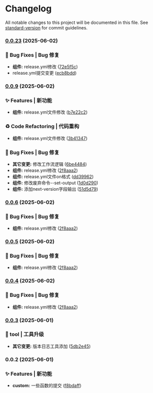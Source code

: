 # Changelog

All notable changes to this project will be documented in this file. See [standard-version](https://github.com/conventional-changelog/standard-version) for commit guidelines.

### [0.0.23](https://github.com/jcz-sudo4770/mianshi/compare/v0.0.22...v0.0.23) (2025-06-02)


### 🐛 Bug Fixes | Bug 修复

* **组件:** release.yml修改 ([72e5f5c](https://github.com/jcz-sudo4770/mianshi/commit/72e5f5cd09eef7021d9644130be97920e2d0697e))
* release.yml提交变更 ([ecb8bdd](https://github.com/jcz-sudo4770/mianshi/commit/ecb8bdd469efcb714bc5641e01052b92fd8124ad))

### [0.0.9](https://github.com/jcz-sudo4770/mianshi/compare/v0.0.8...v0.0.9) (2025-06-02)


### ✨ Features | 新功能

* **组件:** release.yml文件修改 ([b7e22c2](https://github.com/jcz-sudo4770/mianshi/commit/b7e22c24465880cfd3eed48456372f4599b93457))


### ♻️ Code Refactoring | 代码重构

* **组件:** release.yml文件修改 ([3b41347](https://github.com/jcz-sudo4770/mianshi/commit/3b41347c050fa925d77802dead3797cd8dcfb45d))


### 🐛 Bug Fixes | Bug 修复

* **其它变更:** 修改工作流逻辑 ([6be4484](https://github.com/jcz-sudo4770/mianshi/commit/6be448430623b58633e0a244c469a66c5a15ee3f))
* **组件:** release.yml修改 ([2f8aaa2](https://github.com/jcz-sudo4770/mianshi/commit/2f8aaa274307d893bcdfe72637c6bf1625e53ae8))
* **组件:** release.yml文件on格式 ([dd39962](https://github.com/jcz-sudo4770/mianshi/commit/dd39962c792a8dd53f3e28c84b934832422255d7))
* **组件:** 修改废弃命令--set-output ([1d0d290](https://github.com/jcz-sudo4770/mianshi/commit/1d0d290402c30a2805ae20aab1032eb749ab6baa))
* **组件:** 添加next-version字段输出 ([51d5d79](https://github.com/jcz-sudo4770/mianshi/commit/51d5d79c6f5129a637f9f1c6596aecf835eb3484))

### [0.0.6](https://github.com/jcz-sudo4770/mianshi/compare/v0.0.8...v0.0.6) (2025-06-02)


### 🐛 Bug Fixes | Bug 修复

* **组件:** release.yml修改 ([2f8aaa2](https://github.com/jcz-sudo4770/mianshi/commit/2f8aaa274307d893bcdfe72637c6bf1625e53ae8))

### [0.0.5](https://github.com/jcz-sudo4770/mianshi/compare/v0.0.8...v0.0.5) (2025-06-02)


### 🐛 Bug Fixes | Bug 修复

* **组件:** release.yml修改 ([2f8aaa2](https://github.com/jcz-sudo4770/mianshi/commit/2f8aaa274307d893bcdfe72637c6bf1625e53ae8))

### [0.0.4](https://github.com/jcz-sudo4770/mianshi/compare/v0.0.8...v0.0.4) (2025-06-02)


### 🐛 Bug Fixes | Bug 修复

* **组件:** release.yml修改 ([2f8aaa2](https://github.com/jcz-sudo4770/mianshi/commit/2f8aaa274307d893bcdfe72637c6bf1625e53ae8))

### [0.0.3](https://github.com/jcz-sudo4770/mianshi/compare/v0.0.2...v0.0.3) (2025-06-01)


### 🚀 tool | 工具升级

* **其它变更:** 版本日志工具添加 ([5db2e45](https://github.com/jcz-sudo4770/mianshi/commit/5db2e4581002adff6253a499509e9da468c95fb5))

### 0.0.2 (2025-06-01)


### ✨ Features | 新功能

* **custom:** 一些函数的提交 ([f8bdaff](https://github.com/jcz-sudo4770/mianshi/commit/f8bdaffd860bba580d38421e0449fb1b2714bfe3))
